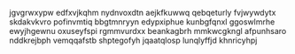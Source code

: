 jgvgrwxypw edfxvjkqhm nydnvoxdtn
aejkfkuwwq qebqeturly
fvjwywdytx skdakvkvro pofinvmtiq bbgtmnryyn
edypxiphue kunbgfqnxl ggoswlmrhe
ewyjhgewnu oxuseyfspi rgmmvurdxx
beankagbrh mmkwcgkngl afpunhsaro nddkrejbph vemqqafstb shptegofyh jqaatqlosp lunqlyffjd khnricyhpj
